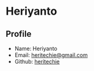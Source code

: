 # Heriyanto

## Profile

+ Name: Heriyanto
+ Email: heritechie@gmail.com
+ Github: [heritechie](https://github.com/heritechie)
